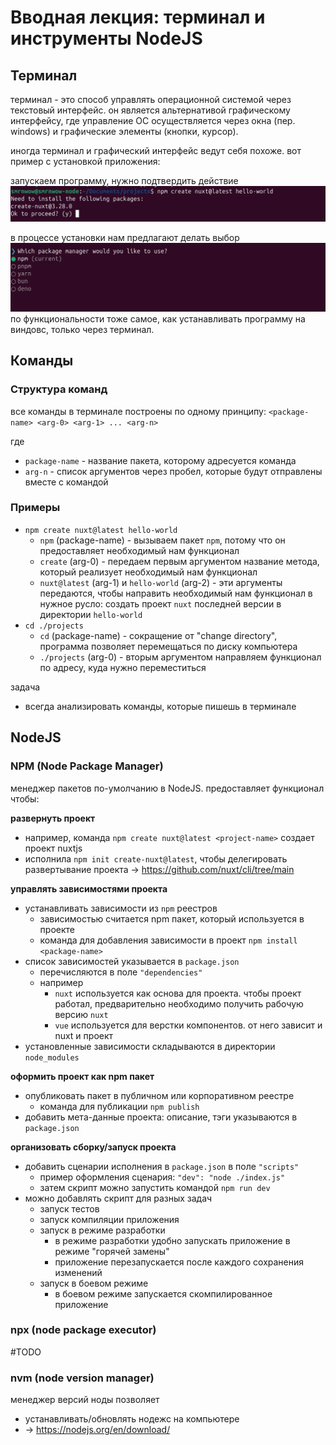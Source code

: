 # Вводная лекция: терминал и инструменты NodeJS

## Терминал
терминал - это способ управлять операционной системой через текстовый интерфейс. он является альтернативой графическому интерфейсу, где управление ОС осуществляется через окна (пер. windows) и графические элементы (кнопки, курсор). 

иногда терминал и графический интерфейс ведут себя похоже. вот пример с установкой приложения:

запускаем программу, нужно подтвердить действие
![установщик](https://raw.githubusercontent.com/smrnwow/frontend-base/master/images/Pasted%20image%2020250902112637.png)

в процессе установки нам предлагают делать выбор
![выбор](./images/Pasted%20image%2020250902112742.png)
по функциональности тоже самое, как устанавливать программу на виндовс, только через терминал. 

## Команды

### Структура команд
все команды в терминале построены по одному принципу: `<package-name> <arg-0> <arg-1> ... <arg-n>`

где
- `package-name` - название пакета, которому адресуется команда
- `arg-n` - список аргументов через пробел, которые будут отправлены вместе с командой

### Примеры
- `npm create nuxt@latest hello-world` 
	- `npm` (package-name) - вызываем пакет `npm`, потому что он предоставляет необходимый нам функционал
	- `create` (arg-0) - передаем первым аргументом название метода, который реализует необходимый нам функционал
	- `nuxt@latest` (arg-1) и `hello-world` (arg-2) - эти аргументы передаются, чтобы направить необходимый нам функционал в нужное русло: создать проект `nuxt` последней версии в директории `hello-world`
- `cd ./projects`
	- `cd` (package-name) - сокращение от "change directory", программа позволяет перемещаться по диску компьютера
	- `./projects` (arg-0) - вторым аргументом направляем функционал по адресу, куда нужно переместиться

задача
- всегда анализировать команды, которые пишешь в терминале

## NodeJS

### NPM (Node Package Manager)
менеджер пакетов по-умолчанию в NodeJS. предоставляет функционал чтобы:

**развернуть проект**
- например, команда `npm create nuxt@latest <project-name>` создает проект nuxtjs 
- исполнила `npm init create-nuxt@latest`, чтобы делегировать развертывание проекта -> https://github.com/nuxt/cli/tree/main

**управлять зависимостями проекта**
- устанавливать зависимости из `npm` реестров
	- зависимостью считается npm пакет, который используется в проекте	
	- команда для добавления зависимости в проект `npm install <package-name>`
- список зависимостей указывается в `package.json`
	- перечисляются в поле `"dependencies"`
	- например
		- `nuxt` используется как основа для проекта. чтобы проект работал, предварительно необходимо получить рабочую версию `nuxt`
		- `vue` используется для верстки компонентов. от него зависит и nuxt и проект
- установленные зависимости складываются в директории `node_modules`

**оформить проект как npm пакет**
- опубликовать пакет в публичном или корпоративном реестре
	- команда для публикации `npm publish`
- добавить мета-данные проекта: описание, тэги указываются в `package.json`

**организовать сборку/запуск проекта**
- добавить сценарии исполнения в `package.json` в поле `"scripts"`
	- пример оформления сценария: `"dev": "node ./index.js"`
	- затем скрипт можно запустить командой `npm run dev`
- можно добавлять скрипт для разных задач
	- запуск тестов
	- запуск компиляции приложения
	- запуск в режиме разработки
		- в режиме разработки удобно запускать приложение в режиме "горячей замены"
		- приложение перезапускается после каждого сохранения изменений
	- запуск в боевом режиме
		- в боевом режиме запускается скомпилированное приложение
	
### npx (node package executor)
#TODO

### nvm (node version manager)
менеджер версий ноды позволяет
- устанавливать/обновлять нодежс на компьютере
- -> https://nodejs.org/en/download/